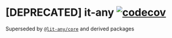 # [DEPRECATED] it-any [![codecov](https://codecov.io/gh/wikibus/lit-any/branch/master/graph/badge.svg)](https://codecov.io/gh/wikibus/lit-any)

Superseded by [`@lit-any/core`](https://github.com/hypermedia-app/lit-any-core) and derived packages

